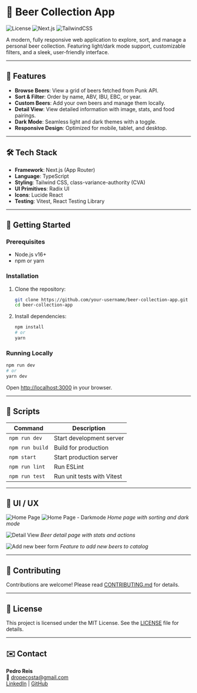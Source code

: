 # 🍺 Beer Collection App

![License](https://img.shields.io/badge/license-MIT-blue.svg)
![Next.js](https://img.shields.io/badge/Next.js-Typescript-blue)
![TailwindCSS](https://img.shields.io/badge/TailwindCSS-UI%20Framework-blue)

A modern, fully responsive web application to explore, sort, and manage a personal beer collection. Featuring light/dark mode support, customizable filters, and a sleek, user-friendly interface.

---

## 🚀 Features

- **Browse Beers**: View a grid of beers fetched from Punk API.
- **Sort & Filter**: Order by name, ABV, IBU, EBC, or year.
- **Custom Beers**: Add your own beers and manage them locally.
- **Detail View**: View detailed information with image, stats, and food pairings.
- **Dark Mode**: Seamless light and dark themes with a toggle.
- **Responsive Design**: Optimized for mobile, tablet, and desktop.

---

## 🛠️ Tech Stack

- **Framework**: Next.js (App Router)
- **Language**: TypeScript
- **Styling**: Tailwind CSS, class-variance-authority (CVA)
- **UI Primitives**: Radix UI
- **Icons**: Lucide React
- **Testing**: Vitest, React Testing Library

---

## 📝 Getting Started

### Prerequisites

- Node.js v16+
- npm or yarn

### Installation

1. Clone the repository:
   ```bash
   git clone https://github.com/your-username/beer-collection-app.git
   cd beer-collection-app
   ```
2. Install dependencies:
   ```bash
   npm install
   # or
   yarn
   ```

### Running Locally

```bash
npm run dev
# or
yarn dev
```
Open [http://localhost:3000](http://localhost:3000) in your browser.

---

## 🧪 Scripts

| Command           | Description                         |
|-------------------|-------------------------------------|
| `npm run dev`     | Start development server            |
| `npm run build`   | Build for production                |
| `npm start`       | Start production server             |
| `npm run lint`    | Run ESLint                          |
| `npm run test`    | Run unit tests with Vitest          |

---

## 📐 UI / UX
![Home Page](https://github.com/user-attachments/assets/a123f732-b508-4ba5-b84f-4438a8897ccb)
![Home Page - Darkmode](https://github.com/user-attachments/assets/a8f759cb-98f2-40e7-bd2c-6ffaebe73bb1)
*Home page with sorting and dark mode*  

![Detail View](https://github.com/user-attachments/assets/c1ae1993-6494-4176-9119-36904cf142ae)
*Beer detail page with stats and actions*

![Add new beer form](https://github.com/user-attachments/assets/efba3bda-a23a-419b-90dc-5d2073f5fdc9)
*Feature to add new beers to catalog*


---

## 🤝 Contributing

Contributions are welcome! Please read [CONTRIBUTING.md](CONTRIBUTING.md) for details.

---

## 📝 License

This project is licensed under the MIT License. See the [LICENSE](LICENSE) file for details.

---

## ✉️ Contact

**Pedro Reis**  
📧 dropecosta@gmail.com  
[LinkedIn](https://www.linkedin.com/in/dropecosta/) | [GitHub](https://github.com/dropecosta)
